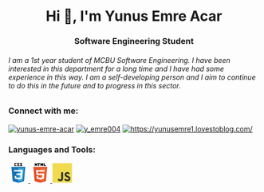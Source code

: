 <h1 align="center">Hi 👋, I'm Yunus Emre Acar</h1>
<h3 align="center">Software Engineering Student</h3>
<h6>I am a 1st year student of MCBU Software Engineering. I have been interested in this department for a long time and I have had some experience in this way. I am a self-developing person and I aim to continue to do this in the future and to progress in this sector.</h6>
<h3 align="left">Connect with me:</h3>
<p align="left">
<a href="https://linkedin.com/in/yunus-emre-acar" target="blank"><img align="center" src="https://raw.githubusercontent.com/rahuldkjain/github-profile-readme-generator/master/src/images/icons/Social/linked-in-alt.svg" alt="yunus-emre-acar" height="30" width="40" /></a>
<a href="https://instagram.com/y_emre004" target="blank"><img align="center" src="https://raw.githubusercontent.com/rahuldkjain/github-profile-readme-generator/master/src/images/icons/Social/instagram.svg" alt="y_emre004" height="30" width="40" /></a>
<a href="/https://yunusemre1.lovestoblog.com/" target="blank"><img align="center" src="https://raw.githubusercontent.com/rahuldkjain/github-profile-readme-generator/master/src/images/icons/Social/rss.svg" alt="https://yunusemre1.lovestoblog.com/" height="30" width="40" /></a>
</p>

<h3 align="left">Languages and Tools:</h3>
<p align="left"> <a href="https://www.w3schools.com/css/" target="_blank" rel="noreferrer"> <img src="https://raw.githubusercontent.com/devicons/devicon/master/icons/css3/css3-original-wordmark.svg" alt="css3" width="40" height="40"/> </a> <a href="https://www.w3.org/html/" target="_blank" rel="noreferrer"> <img src="https://raw.githubusercontent.com/devicons/devicon/master/icons/html5/html5-original-wordmark.svg" alt="html5" width="40" height="40"/> </a> <a href="https://developer.mozilla.org/en-US/docs/Web/JavaScript" target="_blank" rel="noreferrer"> <img src="https://raw.githubusercontent.com/devicons/devicon/master/icons/javascript/javascript-original.svg" alt="javascript" width="40" height="40"/> </a> </p>


